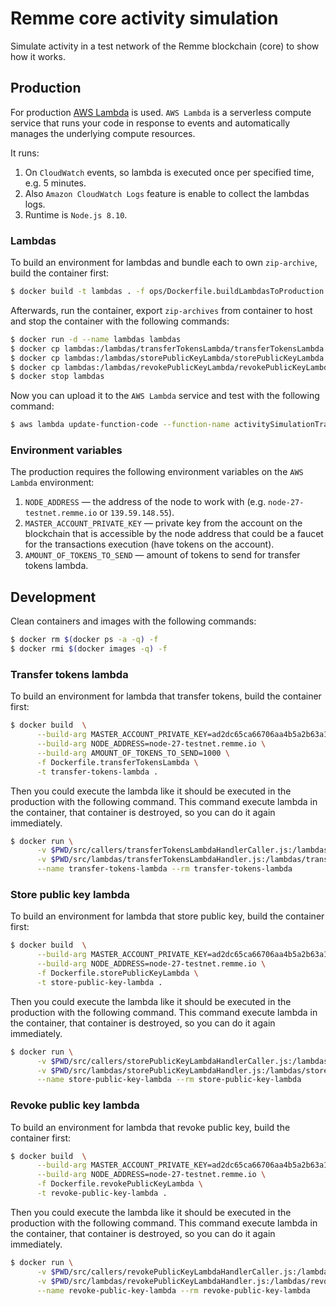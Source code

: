 # Remme core activity simulation

Simulate activity in a test network of the Remme blockchain (core) to show how it works.

## Production

For production [AWS Lambda](https://aws.amazon.com/lambda/features) is used. ``AWS Lambda`` is a serverless compute 
service that runs your code in response to events and automatically manages the underlying compute resources.

It runs:

1. On ``CloudWatch`` events, so lambda is executed once per specified time, e.g. 5 minutes.
2. Also ``Amazon CloudWatch Logs`` feature is enable to collect the lambdas logs.
3. Runtime is ``Node.js 8.10``.

### Lambdas

To build an environment for lambdas and bundle each to own ``zip-archive``, build the container first:

```bash
$ docker build -t lambdas . -f ops/Dockerfile.buildLambdasToProduction
```

Afterwards, run the container, export ``zip-archives`` from container to host and stop the container with the following 
commands:

```bash
$ docker run -d --name lambdas lambdas
$ docker cp lambdas:/lambdas/transferTokensLambda/transferTokensLambda.zip .
$ docker cp lambdas:/lambdas/storePublicKeyLambda/storePublicKeyLambda.zip .
$ docker cp lambdas:/lambdas/revokePublicKeyLambda/revokePublicKeyLambda.zip .
$ docker stop lambdas
```

Now you can upload it to the ``AWS Lambda`` service and test with the following command:

```bash
$ aws lambda update-function-code --function-name activitySimulationTrasferTokens --zip-file fileb:/$pwd/transferTokensLambda.zip
```

### Environment variables

The production requires the following environment variables on the ``AWS Lambda`` environment:

1. ``NODE_ADDRESS`` — the address of the node to work with (e.g. ``node-27-testnet.remme.io`` or ``139.59.148.55``).
2. ``MASTER_ACCOUNT_PRIVATE_KEY`` — private key from the account on the blockchain that is accessible by the node address 
that could be a faucet for the transactions execution (have tokens on the account).
3. ``AMOUNT_OF_TOKENS_TO_SEND`` — amount of tokens to send for transfer tokens lambda.

## Development

Clean containers and images with the following commands:

```bash
$ docker rm $(docker ps -a -q) -f
$ docker rmi $(docker images -q) -f
```

### Transfer tokens lambda

To build an environment for lambda that transfer tokens, build the container first:

```bash
$ docker build  \
      --build-arg MASTER_ACCOUNT_PRIVATE_KEY=ad2dc65ca66706aa4b5a2b63a10472c91e113b7f82614260f3bb3a2cd28a0cdc \
      --build-arg NODE_ADDRESS=node-27-testnet.remme.io \
      --build-arg AMOUNT_OF_TOKENS_TO_SEND=1000 \
      -f Dockerfile.transferTokensLambda \
      -t transfer-tokens-lambda .
```

Then you could execute the lambda like it should be executed in the production with the following command. This command
execute lambda in the container, that container is destroyed, so you can do it again immediately. 

```bash
$ docker run \
      -v $PWD/src/callers/transferTokensLambdaHandlerCaller.js:/lambdas/transferTokensLambda/transferTokensLambdaHandlerCaller.js \
      -v $PWD/src/lambdas/transferTokensLambdaHandler.js:/lambdas/transferTokensLambda/transferTokensLambdaHandler.js \
      --name transfer-tokens-lambda --rm transfer-tokens-lambda
```

### Store public key lambda

To build an environment for lambda that store public key, build the container first:

```bash
$ docker build  \
      --build-arg MASTER_ACCOUNT_PRIVATE_KEY=ad2dc65ca66706aa4b5a2b63a10472c91e113b7f82614260f3bb3a2cd28a0cdc \
      --build-arg NODE_ADDRESS=node-27-testnet.remme.io \
      -f Dockerfile.storePublicKeyLambda \
      -t store-public-key-lambda .
```

Then you could execute the lambda like it should be executed in the production with the following command. This command
execute lambda in the container, that container is destroyed, so you can do it again immediately.

```bash
$ docker run \
      -v $PWD/src/callers/storePublicKeyLambdaHandlerCaller.js:/lambdas/storePublicKeyLambda/storePublicKeyLambdaHandlerCaller.js \
      -v $PWD/src/lambdas/storePublicKeyLambdaHandler.js:/lambdas/storePublicKeyLambda/storePublicKeyLambdaHandler.js \
      --name store-public-key-lambda --rm store-public-key-lambda
```

### Revoke public key lambda

To build an environment for lambda that revoke public key, build the container first:

```bash
$ docker build  \
      --build-arg MASTER_ACCOUNT_PRIVATE_KEY=ad2dc65ca66706aa4b5a2b63a10472c91e113b7f82614260f3bb3a2cd28a0cdc \
      --build-arg NODE_ADDRESS=node-27-testnet.remme.io \
      -f Dockerfile.revokePublicKeyLambda \
      -t revoke-public-key-lambda .
```

Then you could execute the lambda like it should be executed in the production with the following command. This command
execute lambda in the container, that container is destroyed, so you can do it again immediately.

```bash
$ docker run \
      -v $PWD/src/callers/revokePublicKeyLambdaHandlerCaller.js:/lambdas/revokePublicKeyLambda/revokePublicKeyLambdaHandlerCaller.js \
      -v $PWD/src/lambdas/revokePublicKeyLambdaHandler.js:/lambdas/revokePublicKeyLambda/revokePublicKeyLambdaHandler.js \
      --name revoke-public-key-lambda --rm revoke-public-key-lambda
```
